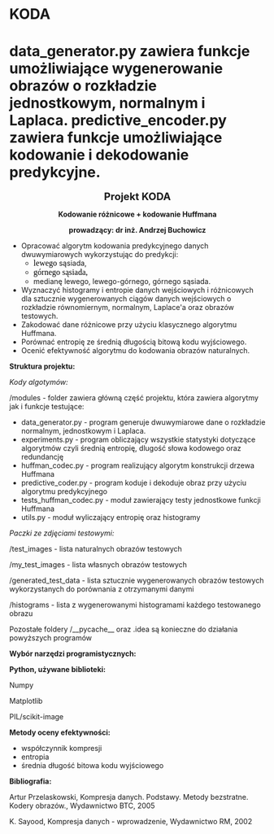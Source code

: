 # KODA
data_generator.py zawiera funkcje umożliwiające wygenerowanie obrazów o rozkładzie jednostkowym, normalnym i Laplaca.
predictive_encoder.py zawiera funkcje umożliwiające kodowanie i dekodowanie predykcyjne.
=======
<p style="text-align: center;"><strong><span style="font-size: 20px;">Projekt KODA</span></strong></p>
<p style="text-align: center;"><strong>Kodowanie r&oacute;żnicowe + kodowanie Huffmana</strong></p>
<p style="text-align: center;"><strong>prowadzący: dr inż. Andrzej Buchowicz</strong></p>
<ul>
    <li>Opracować algorytm kodowania predykcyjnego danych dwuwymiarowych wykorzystując do predykcji:<ul>
            <li><span id="isPasted" style='color: rgb(0, 0, 0); font-family: "Times New Roman"; font-size: medium; font-style: normal; font-variant-ligatures: normal; font-variant-caps: normal; font-weight: 400; letter-spacing: normal; orphans: 2; text-align: left; text-indent: 0px; text-transform: none; white-space: normal; widows: 2; word-spacing: 0px; -webkit-text-stroke-width: 0px; text-decoration-thickness: initial; text-decoration-style: initial; text-decoration-color: initial; display: inline !important; float: none;'>lewego</span> sąsiada,</li>
            <li><span id="isPasted" style='color: rgb(0, 0, 0); font-family: "Times New Roman"; font-size: medium; font-style: normal; font-variant-ligatures: normal; font-variant-caps: normal; font-weight: 400; letter-spacing: normal; orphans: 2; text-align: left; text-indent: 0px; text-transform: none; white-space: normal; widows: 2; word-spacing: 0px; -webkit-text-stroke-width: 0px; text-decoration-thickness: initial; text-decoration-style: initial; text-decoration-color: initial; display: inline !important; float: none;'>g&oacute;rnego sąsiada,</span></li>
            <li>medianę lewego, lewego-g&oacute;rnego, g&oacute;rnego sąsiada.</li>
        </ul>
    </li>
    <li>Wyznaczyć histogramy i entropie danych wejściowych i r&oacute;żnicowych dla sztucznie wygenerowanych ciąg&oacute;w danych wejściowych o rozkładzie r&oacute;wnomiernym, normalnym, Laplace&apos;a oraz obraz&oacute;w testowych.</li>
    <li>Zakodować dane r&oacute;żnicowe przy użyciu klasycznego algorytmu Huffmana.</li>
    <li>Por&oacute;wnać entropię ze średnią długością bitową kodu wyjściowego.</li>
    <li>Ocenić efektywność algorytmu do kodowania obraz&oacute;w naturalnych.</li>
</ul>
<p><strong>Struktura projektu:</strong></p>
<p><em>Kody algotym&oacute;w:</em></p>
<p>/modules - folder zawiera gł&oacute;wną część projektu, kt&oacute;ra zawiera algorytmy jak i funkcje testujące:</p>
<ul>
    <li>data_generator.py - program generuje dwuwymiarowe dane o rozkładzie normalnym, jednostkowym i Laplaca.</li>
    <li>experiments.py - program obliczający wszystkie statystyki dotyczące algorytm&oacute;w czyli średnią entropię, dlugość słowa kodowego oraz redundancję</li>
    <li>huffman_codec.py - program realizujący algorytm konstrukcji drzewa Huffmana</li>
    <li>predictive_coder.py - program koduje i dekoduje obraz przy użyciu algorytmu predykcyjnego</li>
    <li>tests_huffman_codec.py - moduł zawierający testy jednostkowe funkcji Huffmana</li>
    <li>utils.py - moduł wyliczający entropię oraz histogramy</li>
</ul>
<p><em>Paczki ze zdjęciami testowymi:</em></p>
<p>/test_images - lista naturalnych obraz&oacute;w testowych</p>
<p>/my_test_images - lista własnych obraz&oacute;w testowych</p>
<p>/generated_test_data - lista sztucznie wygenerowanych obraz&oacute;w testowych wykorzystanych do por&oacute;wnania z otrzymanymi danymi</p>
<p>/histograms - lista z wygenerowanymi histogramami każdego testowanego obrazu</p>
<p>Pozostałe foldery /__pycache__ oraz .idea są konieczne do działania powyższych program&oacute;w</p>
<p><strong>Wyb&oacute;r narzędzi programistycznych:</strong></p>
<p><strong>Python, używane biblioteki:</strong></p>
<p>Numpy&nbsp;</p>
<p>Matplotlib&nbsp;</p>
<p>PIL/scikit-image</p>
<p><strong>Metody oceny efektywności:</strong></p>
<ul>
    <li>wsp&oacute;łczynnik kompresji</li>
    <li>entropia</li>
    <li>średnia długość bitowa kodu wyjściowego</li>
</ul>
<p><strong>Bibliografia:</strong></p>
<p>Artur Przelaskowski, Kompresja danych. Podstawy. Metody bezstratne. Kodery obraz&oacute;w., Wydawnictwo BTC, 2005</p>
<p>K. Sayood, Kompresja danych - wprowadzenie, Wydawnictwo RM, 2002</p>

